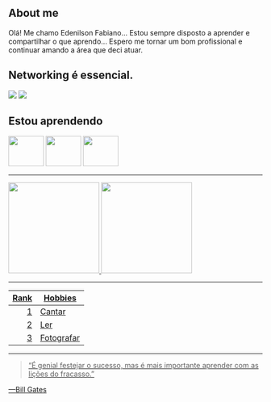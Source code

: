 ## About me

Olá! Me chamo Edenilson Fabiano...
Estou sempre disposto a aprender e compartilhar o que aprendo...
Espero me tornar um bom profissional e continuar amando a área que deci atuar.

## Networking é essencial.
<div>
 <a href="https://www.linkedin.com/in/edenilsonfabiano-bsi" target="_blank"><img loading="lazy" src="https://img.shields.io/badge/-LinkedIn-%230077B5?style=for-the-badge&logo=linkedin&logoColor=white" target="_blank"></a> 
 <a href = "mailto:edenilsonsouza.BSI@gmail.com"><img loading="lazy" src="https://img.shields.io/badge/Gmail-D14836?style=for-the-badge&logo=gmail&logoColor=white" target="_blank"></a>
</div>

## Estou aprendendo

<img loading="lazy" src="https://cdn.jsdelivr.net/gh/devicons/devicon/icons/java/java-original.svg" width="70" height="60"/> <img loading="lazy" src="https://qph.cf2.quoracdn.net/main-qimg-0e18550bb7c9827e878e1b7711775c79" width="70" height="60"/> <img loading="lazy" src="https://play-lh.googleusercontent.com/xr3hdKMuksZmNfK1OIVkXJZK8EKDepGHS3PoCn4kaEB8boOn-3gqhPxHvExLCu-A3TZs" width="70" height="60"/> 

---
<div>
<a href="https://github.com/NHO93">
<img loading="lazy" height="180em" src="https://github-readme-stats.vercel.app/api/top-langs/?username=NHO93&layout=compact&langs_count=7&theme=dracula"/>
<img loading="lazy" height="180em" src="https://github-readme-stats.vercel.app/api?username=NHO93&show_icons=true&theme=dracula&include_all_commits=true&count_private=true"/>
</div>

 ---

| Rank |    Hobbies    |
|-----:|---------------|
|     1|   Cantar      |
|     2|   Ler         |
|     3|   Fotografar  |


---
>  “É genial festejar o sucesso, mas é mais importante aprender com as lições do fracasso.”

—Bill Gates
